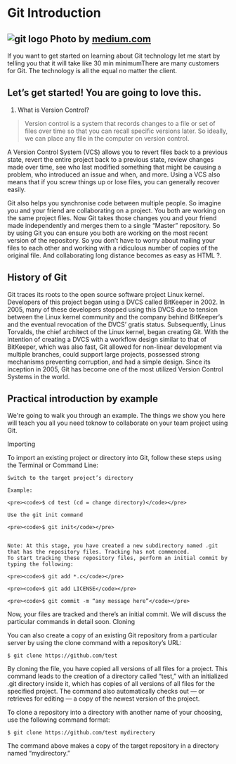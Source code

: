 # Git Introduction

![git logo](https://miro.medium.com/max/800/1*Jl2VDHVzFBDdXggRprziUg.png)
Photo by [medium.com](https://miro.medium.com/max/800/1*Jl2VDHVzFBDdXggRprziUg.png)
---

If you want to get started on learning about Git technology let me start by telling you that it will take like 30 min minimumThere are many customers for Git.
The technology is all the equal no matter the client.

## Let’s get started! You are going to love this.

1. What is Version Control?

> Version control is a system that records changes to a file or set of files over time so that you can recall specific versions later. So ideally, we can place any file in the computer on version control.



A Version Control System (VCS) allows you to revert files back to a previous state, revert the entire project back to a previous state, review changes made over time, see who last modified something that might be causing a problem, who introduced an issue and when, and more. Using a VCS also means that if you screw things up or lose files, you can generally recover easily.

Git also helps you synchronise code between multiple people. So imagine you and your friend are collaborating on a project. You both are working on the same project files. Now Git takes those changes you and your friend made independently and merges them to a single “Master” repository. So by using Git you can ensure you both are working on the most recent version of the repository. So you don’t have to worry about mailing your files to each other and working with a ridiculous number of copies of the original file. And collaborating long distance becomes as easy as HTML ?.


## History of Git

Git traces its roots to the open source software project Linux kernel. Developers of this project began using a DVCS called BitKeeper in 2002. In 2005, many of these developers stopped using this DVCS due to tension between the Linux kernel community and the company behind BitKeeper’s and the eventual revocation of the DVCS’ gratis status. Subsequently, Linus Torvalds, the chief architect of the Linux kernel, began creating Git. With the intention of creating a DVCS with a workflow design similar to that of BitKeeper, which was also fast, Git allowed for non-linear development via multiple branches, could support large projects, possessed strong mechanisms preventing corruption, and had a simple design. Since its inception in 2005, Git has become one of the most utilized Version Control Systems in the world.



## Practical introduction by example

We're going to walk you through an example. The things we show you here will teach you all you need toknow to collaborate on your team project using Git.

Importing

To import an existing project or directory into Git, follow these steps using the Terminal or Command Line:

    Switch to the target project’s directory

    Example:

    <pre><code>$ cd test (cd = change directory)</code></pre>

    Use the git init command

    <pre><code>$ git init</code></pre>
    

    Note: At this stage, you have created a new subdirectory named .git that has the repository files. Tracking has not commenced.
    To start tracking these repository files, perform an initial commit by typing the following:

    <pre><code>$ git add *.c</code></pre>

    <pre><code>$ git add LICENSE</code></pre>

    <pre><code>$ git commit -m “any message here”</code></pre>

Now, your files are tracked and there’s an initial commit. We will discuss the particular commands in detail soon.
Cloning

You can also create a copy of an existing Git repository from a particular server by using the clone command with a repository’s URL:

<pre><code>$ git clone https://github.com/test</code></pre>

By cloning the file, you have copied all versions of all files for a project. This command leads to the creation of a directory called “test,” with an initialized .git directory inside it, which has copies of all versions of all files for the specified project. The command also automatically checks out — or retrieves for editing — a copy of the newest version of the project.

To clone a repository into a directory with another name of your choosing, use the following command format:

<pre><code>$ git clone https://github.com/test mydirectory</code></pre>

The command above makes a copy of the target repository in a directory named “mydirectory.”

